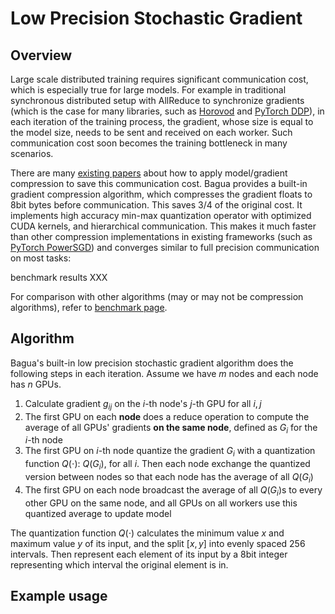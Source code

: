 # Low Precision Stochastic Gradient

## Overview

Large scale distributed training requires significant communication cost, which
is especially true for large models. For example in traditional synchronous
distributed setup with AllReduce to synchronize gradients (which is the case for
many libraries, such as [Horovod](https://github.com/horovod/horovod) and
[PyTorch DDP](https://pytorch.org/tutorials/intermediate/ddp_tutorial.html)), in
each iteration of the training process, the gradient, whose size is equal to the
model size, needs to be sent and received on each worker. Such communication
cost soon becomes the training bottleneck in many scenarios. 

There are many [existing
papers](https://awesomeopensource.com/project/chester256/Model-Compression-Papers?categoryPage=21)
about how to apply model/gradient compression to save this communication cost.
Bagua provides a built-in gradient compression algorithm, which compresses the
gradient floats to 8bit bytes before communication. This saves 3/4 of the
original cost. It implements high accuracy min-max quantization operator with
optimized CUDA kernels, and hierarchical communication. This makes it much
faster than other compression implementations in existing frameworks (such as
[PyTorch
PowerSGD](https://pytorch.org/docs/stable/ddp_comm_hooks.html#powersgd-communication-hook))
and converges similar to full precision communication on most tasks:

benchmark results XXX

For comparison with other algorithms (may or may not be compression algorithms),
refer to [benchmark page](../benchmark/index.html).

## Algorithm

Bagua's built-in low precision stochastic gradient algorithm does the following
steps in each iteration. Assume we have $m$ nodes and each node has $n$ GPUs.

1. Calculate gradient $g_{ij}$ on the $i$-th node's $j$-th GPU for all $i,j$
2. The first GPU on each **node** does a reduce operation to compute the average
   of all GPUs' gradients **on the same node**, defined as $G_i$ for the $i$-th node
3. The first GPU on $i$-th node quantize the gradient $G_i$ with a quantization
   function $Q(\cdot)$: $Q(G_i)$, for all $i$. Then each node exchange the
   quantized version between nodes so that each node has the average of all
   $Q(G_i)$
4. The first GPU on each node broadcast the average of all $Q(G_i)$s to every
   other GPU on the same node, and all GPUs on all workers use this quantized
   average to update model
   
The quantization function $Q(\cdot)$ calculates the minimum value $x$ and
maximum value $y$ of its input, and the split $[x, y]$ into evenly spaced 256
intervals. Then represent each element of its input by a 8bit integer
representing which interval the original element is in.

## Example usage
